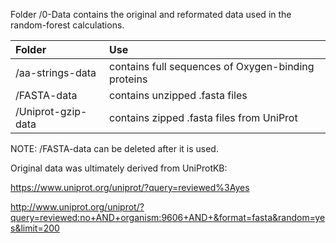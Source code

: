 Folder /0-Data contains the original and reformated data used in the random-forest calculations. 

| Folder           | Use |
|:-----------------|:----|
| /aa-strings-data | contains full sequences of Oxygen-binding proteins |
| /FASTA-data      | contains unzipped .fasta files |
| /Uniprot-gzip-data | contains zipped .fasta files from UniProt |

NOTE: /FASTA-data can be deleted after it is used.

Original data was ultimately derived from UniProtKB:

https://www.uniprot.org/uniprot/?query=reviewed%3Ayes

http://www.uniprot.org/uniprot/?query=reviewed:no+AND+organism:9606+AND+&format=fasta&random=yes&limit=200

